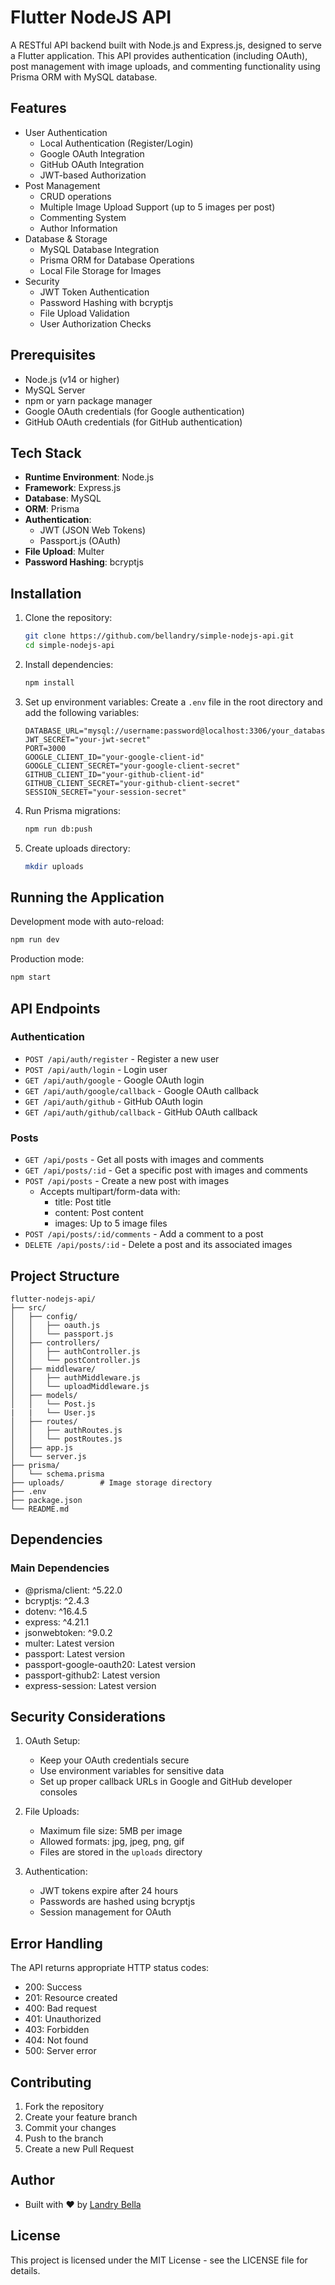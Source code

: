 # Flutter NodeJS API

A RESTful API backend built with Node.js and Express.js, designed to serve a Flutter application. This API provides authentication (including OAuth), post management with image uploads, and commenting functionality using Prisma ORM with MySQL database.

## Features

- User Authentication
  - Local Authentication (Register/Login)
  - Google OAuth Integration
  - GitHub OAuth Integration
  - JWT-based Authorization
- Post Management
  - CRUD operations
  - Multiple Image Upload Support (up to 5 images per post)
  - Commenting System
  - Author Information
- Database & Storage
  - MySQL Database Integration
  - Prisma ORM for Database Operations
  - Local File Storage for Images
- Security
  - JWT Token Authentication
  - Password Hashing with bcryptjs
  - File Upload Validation
  - User Authorization Checks

## Prerequisites

- Node.js (v14 or higher)
- MySQL Server
- npm or yarn package manager
- Google OAuth credentials (for Google authentication)
- GitHub OAuth credentials (for GitHub authentication)

## Tech Stack

- **Runtime Environment**: Node.js
- **Framework**: Express.js
- **Database**: MySQL
- **ORM**: Prisma
- **Authentication**: 
  - JWT (JSON Web Tokens)
  - Passport.js (OAuth)
- **File Upload**: Multer
- **Password Hashing**: bcryptjs

## Installation

1. Clone the repository:
   ```bash
   git clone https://github.com/bellandry/simple-nodejs-api.git
   cd simple-nodejs-api
   ```

2. Install dependencies:
   ```bash
   npm install
   ```

3. Set up environment variables:
   Create a `.env` file in the root directory and add the following variables:
   ```env
   DATABASE_URL="mysql://username:password@localhost:3306/your_database"
   JWT_SECRET="your-jwt-secret"
   PORT=3000
   GOOGLE_CLIENT_ID="your-google-client-id"
   GOOGLE_CLIENT_SECRET="your-google-client-secret"
   GITHUB_CLIENT_ID="your-github-client-id"
   GITHUB_CLIENT_SECRET="your-github-client-secret"
   SESSION_SECRET="your-session-secret"
   ```

4. Run Prisma migrations:
   ```bash
   npm run db:push
   ```

5. Create uploads directory:
   ```bash
   mkdir uploads
   ```

## Running the Application

Development mode with auto-reload:
```bash
npm run dev
```

Production mode:
```bash
npm start
```

## API Endpoints

### Authentication
- `POST /api/auth/register` - Register a new user
- `POST /api/auth/login` - Login user
- `GET /api/auth/google` - Google OAuth login
- `GET /api/auth/google/callback` - Google OAuth callback
- `GET /api/auth/github` - GitHub OAuth login
- `GET /api/auth/github/callback` - GitHub OAuth callback

### Posts
- `GET /api/posts` - Get all posts with images and comments
- `GET /api/posts/:id` - Get a specific post with images and comments
- `POST /api/posts` - Create a new post with images
  - Accepts multipart/form-data with:
    - title: Post title
    - content: Post content
    - images: Up to 5 image files
- `POST /api/posts/:id/comments` - Add a comment to a post
- `DELETE /api/posts/:id` - Delete a post and its associated images

## Project Structure

```
flutter-nodejs-api/
├── src/
│   ├── config/
│   │   ├── oauth.js
│   │   └── passport.js
│   ├── controllers/
│   │   ├── authController.js
│   │   └── postController.js
│   ├── middleware/
│   │   ├── authMiddleware.js
│   │   └── uploadMiddleware.js
│   ├── models/
│   │   └── Post.js
|   |   └── User.js
│   ├── routes/
│   │   ├── authRoutes.js
│   │   └── postRoutes.js
│   ├── app.js
│   └── server.js
├── prisma/
│   └── schema.prisma
├── uploads/        # Image storage directory
├── .env
├── package.json
└── README.md
```

## Dependencies

### Main Dependencies
- @prisma/client: ^5.22.0
- bcryptjs: ^2.4.3
- dotenv: ^16.4.5
- express: ^4.21.1
- jsonwebtoken: ^9.0.2
- multer: Latest version
- passport: Latest version
- passport-google-oauth20: Latest version
- passport-github2: Latest version
- express-session: Latest version

## Security Considerations

1. OAuth Setup:
   - Keep your OAuth credentials secure
   - Use environment variables for sensitive data
   - Set up proper callback URLs in Google and GitHub developer consoles

2. File Uploads:
   - Maximum file size: 5MB per image
   - Allowed formats: jpg, jpeg, png, gif
   - Files are stored in the `uploads` directory

3. Authentication:
   - JWT tokens expire after 24 hours
   - Passwords are hashed using bcryptjs
   - Session management for OAuth

## Error Handling

The API returns appropriate HTTP status codes:
- 200: Success
- 201: Resource created
- 400: Bad request
- 401: Unauthorized
- 403: Forbidden
- 404: Not found
- 500: Server error

## Contributing

1. Fork the repository
2. Create your feature branch
3. Commit your changes
4. Push to the branch
5. Create a new Pull Request

## Author

- Built with ❤️ by [Landry Bella](https://laclass.dev)

## License

This project is licensed under the MIT License - see the LICENSE file for details.
